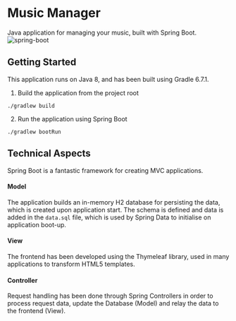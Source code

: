 # Music Manager

Java application for managing your music, built with Spring Boot. ![spring-boot](https://www.dariawan.com/media/images/tech-spring-boot.width-1024.png)

## Getting Started

This application runs on Java 8, and has been built using Gradle 6.7.1.

1. Build the application from the project root

```
./gradlew build
```

2. Run the application using Spring Boot

```
./gradlew bootRun
```

## Technical Aspects

Spring Boot is a fantastic framework for creating MVC applications.

#### Model
The application builds an in-memory H2 database for persisting the data, which is created upon application start.
The schema is defined and data is added in the `data.sql` file, which is used by Spring Data to initialise on application boot-up.

#### View
The frontend has been developed using the Thymeleaf library, used in many applications to transform HTML5 templates.

#### Controller
Request handling has been done through Spring Controllers in order to process request data, update the Database (Model) and relay the data to the frontend (View).